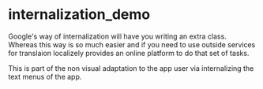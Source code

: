 # internalization_demo

Google's way of internalization will have you writing an extra class. Whereas this way is so much easier and if you need to use outside services for translaion localizely provides an online 
platform to do that set of tasks.

This is part of the non visual adaptation to the app user via internalizing the text menus of the app.
